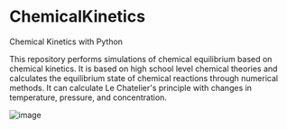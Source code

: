 # ChemicalKinetics
 Chemical Kinetics with Python

This repository performs simulations of chemical equilibrium based on chemical kinetics. It is based on high school level chemical theories and calculates the equilibrium state of chemical reactions through numerical methods. It can calculate Le Chatelier's principle with changes in temperature, pressure, and concentration.

![image](https://github.com/Nov10/ChemicalKinetics/assets/91333241/cc86278a-0202-4b5e-985d-48100384c19f)
